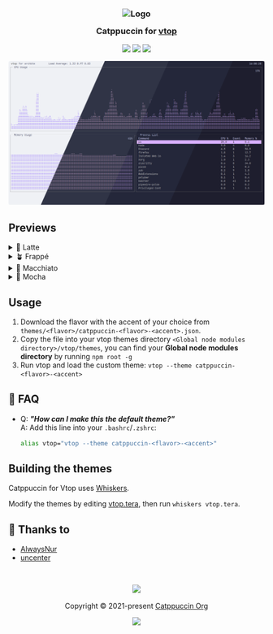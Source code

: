<h3 align="center">
	<img src="https://raw.githubusercontent.com/catppuccin/catppuccin/main/assets/logos/exports/1544x1544_circle.png" width="100" alt="Logo"/><br/>
	<img src="https://raw.githubusercontent.com/catppuccin/catppuccin/main/assets/misc/transparent.png" height="30" width="0px"/>
	Catppuccin for <a href="https://github.com/MrRio/vtop/">vtop</a>
	<img src="https://raw.githubusercontent.com/catppuccin/catppuccin/main/assets/misc/transparent.png" height="30" width="0px"/>
</h3>

<p align="center">
	<a href="https://github.com/catppuccin/vtop/stargazers"><img src="https://img.shields.io/github/stars/catppuccin/vtop?colorA=363a4f&colorB=b7bdf8&style=for-the-badge"></a>
	<a href="https://github.com/catppuccin/vtop/issues"><img src="https://img.shields.io/github/issues/catppuccin/vtop?colorA=363a4f&colorB=f5a97f&style=for-the-badge"></a>
	<a href="https://github.com/catppuccin/vtop/contributors"><img src="https://img.shields.io/github/contributors/catppuccin/vtop?colorA=363a4f&colorB=a6da95&style=for-the-badge"></a>
</p>

<p align="center">
	<img src="./assets/preview.webp"/>
</p>

## Previews

<details>
<summary>🌻 Latte</summary>
<img src="./assets/latte.webp"/>
</details>
<details>
<summary>🪴 Frappé</summary>
<img src="./assets/frappe.webp"/>
</details>
<details>
<summary>🌺 Macchiato</summary>
<img src="./assets/macchiato.webp"/>
</details>
<details>
<summary>🌿 Mocha</summary>
<img src="./assets/mocha.webp"/>
</details>

## Usage

1. Download the flavor with the accent of your choice from `themes/<flavor>/catppuccin-<flavor>-<accent>.json`.
2. Copy the file into your vtop themes directory `<Global node modules directory>/vtop/themes`, you can find your **Global node modules directory** by running `npm root -g`
3. Run vtop and load the custom theme: `vtop --theme catppuccin-<flavor>-<accent>`

<!-- The FAQ section is optional. Remove if needed.-->
## 🙋 FAQ

- Q: **_"How can I make this the default theme?"_**\
  A: Add this line into your `.bashrc`/`.zshrc`:

  ```bash
  alias vtop="vtop --theme catppuccin-<flavor>-<accent>"
  ```

## Building the themes

Catppuccin for Vtop uses [Whiskers](https://github.com/catppuccin/whiskers).

Modify the themes by editing [vtop.tera](./vtop.tera), then run `whiskers vtop.tera`.

## 💝 Thanks to

- [AlwaysNur](https://github.com/alwaysnur)
- [uncenter](https://github.com/uncenter)

&nbsp;

<p align="center">
	<img src="https://raw.githubusercontent.com/catppuccin/catppuccin/main/assets/footers/gray0_ctp_on_line.svg?sanitize=true" />
</p>

<p align="center">
	Copyright &copy; 2021-present <a href="https://github.com/catppuccin" target="_blank">Catppuccin Org</a>
</p>

<p align="center">
	<a href="https://github.com/catppuccin/catppuccin/blob/main/LICENSE"><img src="https://img.shields.io/static/v1.svg?style=for-the-badge&label=License&message=MIT&logoColor=d9e0ee&colorA=363a4f&colorB=b7bdf8"/></a>
</p>
